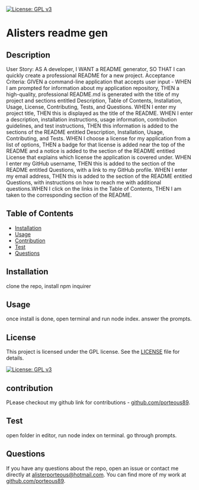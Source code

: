 
  [![License: GPL v3](https://img.shields.io/badge/License-GPLv3-blue.svg)](https://www.gnu.org/licenses/gpl-3.0)
# Alisters readme gen
## Description
User Story: AS A developer, I WANT a README generator, SO THAT I can quickly create a professional README for a new project. Acceptance Criteria: GIVEN a command-line application that accepts user input - WHEN I am prompted for information about my application repository, THEN a high-quality, professional README.md is generated with the title of my project and sections entitled Description, Table of Contents, Installation, Usage, License, Contributing, Tests, and Questions. WHEN I enter my project title, THEN this is displayed as the title of the README. WHEN I enter a description, installation instructions, usage information, contribution guidelines, and test instructions, THEN this information is added to the sections of the README entitled Description, Installation, Usage, Contributing, and Tests. WHEN I choose a license for my application from a list of options, THEN a badge for that license is added near the top of the README and a notice is added to the section of the README entitled License that explains which license the application is covered under. WHEN I enter my GitHub username, THEN this is added to the section of the README entitled Questions, with a link to my GitHub profile. WHEN I enter my email address, THEN this is added to the section of the README entitled Questions, with instructions on how to reach me with additional questions.WHEN I click on the links in the Table of Contents, THEN I am taken to the corresponding section of the README.
## Table of Contents
* [Installation](#installation)
* [Usage](#usage)
* [Contribution](#contribution)
* [Test](#test)
* [Questions](#questions)
## Installation
clone the repo, install npm inquirer
## Usage
once install is done, open terminal and run node index. answer the prompts.
## License

This project is licensed under the GPL license. See the [LICENSE](https://www.gnu.org/licenses/gpl-3.0) file for details.

[![License: GPL v3](https://img.shields.io/badge/License-GPLv3-blue.svg)](https://www.gnu.org/licenses/gpl-3.0)
## contribution
PLease checkout my github link for contributions -  [github.com/porteous89](github.com/porteous89).
## Test
open folder in editor, run node index on terminal. go through prompts.
## Questions
If you have any questions about the repo, open an issue or contact me directly at alisterporteous@hotmail.com. You can find more of my work at [github.com/porteous89](github.com/porteous89).
